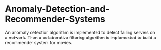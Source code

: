 # Anomaly-Detection-and-Recommender-Systems

An anomaly detection algorithm is implemented to detect failing servers on a network. Then a collaborative filtering algorithm is implemented to build a recommender system for movies.
